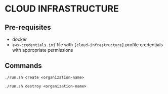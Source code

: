 # CLOUD INFRASTRUCTURE

## Pre-requisites

- docker
- `aws-credentials.ini` file with `[cloud-infrastructure]` profile credentials with appropriate permissions

## Commands

```./run.sh create <organization-name>```

```./run.sh destroy <organization-name>```
